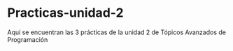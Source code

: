 # Practicas-unidad-2
Aquí se encuentran las 3 prácticas de la unidad 2 de Tópicos Avanzados de Programación
